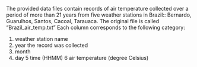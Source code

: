 The provided data files contain records of air temperature collected over a period of more than 21 years from five weather stations in Brazil:: Bernardo, Guarulhos, Santos, Cacoal, Tarauaca. The original file is called “Brazil_air_temp.txt” 
Each column corresponds to the following category:
   1. weather station name
   2. year the record was collected
   3. month
   4. day
   5 time (HHMM)
   6 air temperature (degree Celsius)
